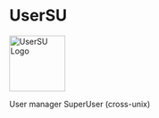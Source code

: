 # UserSU

<img width="100" height="100" alt="UserSU Logo" src="https://github.com/user-attachments/assets/f8d1a3f5-eade-404c-9d2e-710eb66168cf" />

User manager SuperUser (cross-unix)
